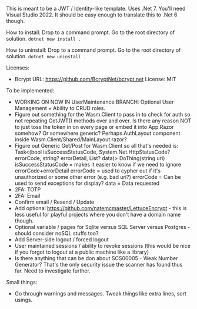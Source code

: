 This is meant to be a JWT / Identity-like template.
Uses .Net 7. You'll need Visual Studio 2022. It should be easy enough to translate this to .Net 6 though.

How to install:
Drop to a command prompt. Go to the root directory of solution. `dotnet new install .`

How to uninstall:
Drop to a command prompt. Go to the root directory of solution. `dotnet new uninstall .`


Licenses:
- Bcrypt
	URL: https://github.com/BcryptNet/bcrypt.net
	License: MIT

To be implemented:

- WORKING ON NOW IN UserMaintenance BRANCH: Optional User Management + Ability to CRUD roles.
- Figure out something for the Wasm.Client to pass in to check for auth so not repeating GetJWT() methods over and over. Is there any reason NOT to just toss the token in on every page or embed it into App.Razor somehow? Or somewhere generic? Perhaps AuthLayout component inside Wasm.Client/Shared/MainLayout.razor?
- Figure out Generic Get/Post for Wasm.Client so all that's needed is: Task<(bool isSuccessStatusCode, System.Net.HttpStatusCode? errorCode, string? errorDetail, List<T>? data)> DoThing(string uri)
	isSuccessStatusCode = makes it easier to know if we need to ignore errorCode+errorDetail
	errorCode = used to cypher out if it's unauthorized or some other error (e.g. bad uri?)
	errorCode = Can be used to send exceptions for display?
	data = Data requested
- 2FA: TOTP
- 2FA: Email
- Confirm email / Resend / Update
- Add optional https://github.com/natemcmaster/LettuceEncrypt  - this is less useful for playful projects where you don't have a domain name though.
- Optional variable / pages for Sqlite versus SQL Server versus Postgres - should consider noSQL stuffs too?
- Add Server-side logout / forced logout
- User maintained sessions / ability to revoke sessions (this would be nice if you forgot to logout at a public machine like a library)
- Is there anything that can be don about SCS00005 - Weak Number Generator? That's the only security issue the scanner has found thus far. Need to investigate further.

Small things:
- Go through warnings and messages. Tweak things like extra lines, sort usings.